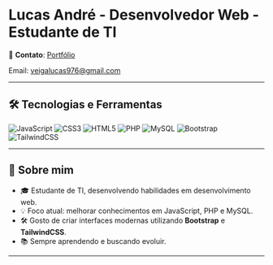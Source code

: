 # Lucas André - Desenvolvedor Web - Estudante de TI

📱 **Contato**: [Portfólio](http://127.0.0.1:5500/Portfolio/index.html)

Email: veigalucas976@gmail.com 

---

## 🛠️ Tecnologias e Ferramentas

![JavaScript](https://img.shields.io/badge/-JavaScript-F7DF1E?logo=javascript&logoColor=black&style=for-the-badge)
![CSS3](https://img.shields.io/badge/-CSS3-1572B6?logo=css3&logoColor=white&style=for-the-badge)
![HTML5](https://img.shields.io/badge/-HTML5-E34F26?logo=html5&logoColor=white&style=for-the-badge)
![PHP](https://img.shields.io/badge/-PHP-777BB4?logo=php&logoColor=white&style=for-the-badge)
![MySQL](https://img.shields.io/badge/-MySQL-4479A1?logo=mysql&logoColor=white&style=for-the-badge)
![Bootstrap](https://img.shields.io/badge/-Bootstrap-7952B3?logo=bootstrap&logoColor=white&style=for-the-badge)
![TailwindCSS](https://img.shields.io/badge/-TailwindCSS-06B6D4?logo=tailwindcss&logoColor=white&style=for-the-badge)

---

## 🚀 Sobre mim

- 🎓 Estudante de TI, desenvolvendo habilidades em desenvolvimento web.
- 💡 Foco atual: melhorar conhecimentos em JavaScript, PHP e MySQL.
- 🛠️ Gosto de criar interfaces modernas utilizando **Bootstrap** e **TailwindCSS**.
- 📚 Sempre aprendendo e buscando evoluir.

---